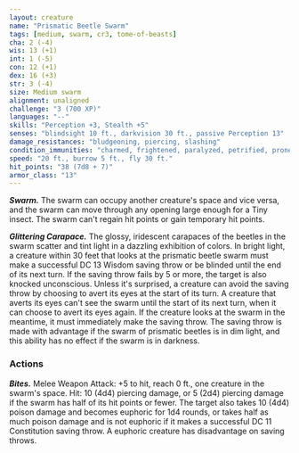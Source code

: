 ```yaml
---
layout: creature
name: "Prismatic Beetle Swarm"
tags: [medium, swarm, cr3, tome-of-beasts]
cha: 2 (-4)
wis: 13 (+1)
int: 1 (-5)
con: 12 (+1)
dex: 16 (+3)
str: 3 (-4)
size: Medium swarm
alignment: unaligned
challenge: "3 (700 XP)"
languages: "--"
skills: "Perception +3, Stealth +5"
senses: "blindsight 10 ft., darkvision 30 ft., passive Perception 13"
damage_resistances: "bludgeoning, piercing, slashing"
condition_immunities: "charmed, frightened, paralyzed, petrified, prone, restrained, stunned"
speed: "20 ft., burrow 5 ft., fly 30 ft."
hit_points: "38 (7d8 + 7)"
armor_class: "13"
---
```


***Swarm.*** The swarm can occupy another creature's space and vice versa, and the swarm can move through any opening large enough for a Tiny insect. The swarm can't regain hit points or gain temporary hit points.

***Glittering Carapace.*** The glossy, iridescent carapaces of the beetles in the swarm scatter and tint light in a dazzling exhibition of colors. In bright light, a creature within 30 feet that looks at the prismatic beetle swarm must make a successful DC 13 Wisdom saving throw or be blinded until the end of its next turn. If the saving throw fails by 5 or more, the target is also knocked unconscious. Unless it's surprised, a creature can avoid the saving throw by choosing to avert its eyes at the start of its turn. A creature that averts its eyes can't see the swarm until the start of its next turn, when it can choose to avert its eyes again. If the creature looks at the swarm in the meantime, it must immediately make the saving throw. The saving throw is made with advantage if the swarm of prismatic beetles is in dim light, and this ability has no effect if the swarm is in darkness.

### Actions

***Bites.*** Melee Weapon Attack: +5 to hit, reach 0 ft., one creature in the swarm's space. Hit: 10 (4d4) piercing damage, or 5 (2d4) piercing damage if the swarm has half of its hit points or fewer. The target also takes 10 (4d4) poison damage and becomes euphoric for 1d4 rounds, or takes half as much poison damage and is not euphoric if it makes a successful DC 11 Constitution saving throw. A euphoric creature has disadvantage on saving throws.

